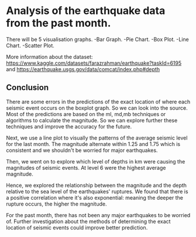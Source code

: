 # Analysis of the earthquake data from the past month.

There will be 5 visualisation graphs.
-Bar Graph.
-Pie Chart.
-Box Plot.
-Line Chart.
-Scatter Plot.


More information about the dataset: https://www.kaggle.com/datasets/farazrahman/earthquake?taskId=6195
and https://earthquake.usgs.gov/data/comcat/index.php#depth

## Conclusion

There are some errors in the predictions of the exact location of where each seismic event occurs on the boxplot graph. So we can look into the source.
Most of the predictions are based on the ml, md,mb techniques or algorithms to calculate the magnitude. So we can explore further these techniques and
improve the accuracy for the future.

Next, we use a line plot to visually the patterns of the average seismic level for the last month. The magnitude alternate within 1.25 and 1.75 which 
is consistent and we shouldn't be worried for major earthquakes.

Then, we went on to explore which level of depths in km were causing the magnitudes of seismic events. At level 6 were the highest average magnitude.

Hence, we explored the relationship between the magnitude and the depth relative to the sea level of the earthquakes' ruptures. 
We found that there is a positive correlation where it's also exponential: meaning the deeper the rupture occurs, the higher the magnitude.

For the past month, there has not been any major earthquakes to be worried of. Further investigation about the methods of determining the exact location
of seismic events could improve better prediction.
